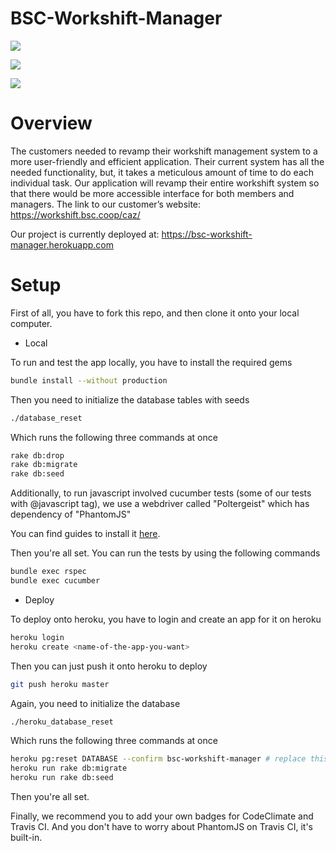 # BSC-Workshift-Manager

<a href="https://codeclimate.com/github/Celia0/bsc-workshift-manager/maintainability"><img src="https://api.codeclimate.com/v1/badges/98f4fd2b4774b4306c1f/maintainability"></a>

<a href="https://codeclimate.com/github/Celia0/bsc-workshift-manager/test_coverage"><img src="https://api.codeclimate.com/v1/badges/98f4fd2b4774b4306c1f/test_coverage"></a>

<a href="https://travis-ci.org/Celia0/bsc-workshift-manager"><image src="https://travis-ci.org/Celia0/bsc-workshift-manager.svg?branch=master"/></a>

# Overview

The customers needed to revamp their workshift management system to a more user-friendly and efficient application. Their current system has all the needed functionality, but, it takes a meticulous amount of time to do each individual task. Our application will  revamp their entire workshift system so that there would be more accessible interface for both members and managers. The link to our customer’s website:
https://workshift.bsc.coop/caz/

Our project is currently deployed at:
https://bsc-workshift-manager.herokuapp.com

# Setup

First of all, you have to fork this repo, and then clone it onto your local computer.

- Local

To run and test the app locally, you have to install the required gems
```bash
bundle install --without production
```
Then you need to initialize the database tables with seeds
```bash
./database_reset
```
Which runs the following three commands at once
```bash
rake db:drop
rake db:migrate
rake db:seed
```
Additionally, to run javascript involved cucumber tests (some of our tests with @javascript tag),
we use a webdriver called "Poltergeist" which has dependency of "PhantomJS"

You can find guides to install it <a href="https://github.com/teampoltergeist/poltergeist">here</a>.

Then you're all set.
You can run the tests by using the following commands
```bash
bundle exec rspec
bundle exec cucumber
```

- Deploy

To deploy onto heroku, you have to login and create an app for it on heroku
```bash
heroku login
heroku create <name-of-the-app-you-want>
```
Then you can just push it onto heroku to deploy
```bash
git push heroku master
```
Again, you need to initialize the database
```bash
./heroku_database_reset
```
Which runs the following three commands at once
```bash
heroku pg:reset DATABASE --confirm bsc-workshift-manager # replace this with your app name
heroku run rake db:migrate
heroku run rake db:seed
```
Then you're all set.

Finally, we recommend you to add your own badges for CodeClimate and Travis CI.
And you don't have to worry about PhantomJS on Travis CI, it's built-in.
